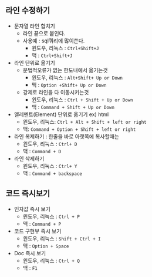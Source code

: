 ## 라인 수정하기


- 문자열 라인 합치기    
    - 라인 끝으로 붙인다.
    - 사용예 : sql쿼리에 많이쓴다.
        - 윈도우, 리눅스 : `Ctrl+Shift+J`
        - 맥 : `Ctrl+Shift+J`
- 라인 단위로 옮기기
    - 문법적오류가 없는 한도내에서 옮기는것
        - 윈도우, 리눅스 : `Alt+Shift+ Up or Down`
        - 맥 : `Option +Shift+ Up or Down`
    - 강제로 라인을 다 이동시키는것
        - 윈도우, 리눅스 : `Ctrl + Shift + Up or Down`
        - 맥 : `Command + Shift + Up or Down`
- 엘레멘트(Element) 단위로 옮기기 ex) html
    - 윈도우, 리눅스: `Ctrl + Alt + Shift + left or right`
    - 맥: `Command + Option + Shift + left or right`
- 라인 복제하기 : 한줄을 바로 아랫쪽에 복사할때는 
    - 윈도우, 리눅스 : `Ctrl+ D`
    - 맥 : `Command + D`
- 라인 삭제하기
    - 윈도우, 리눅스 : `Ctrl+ Y`
    - 맥 : `Command + backspace` 


## 코드 즉시보기

- 인자값 즉시 보기
    - 윈도우, 리눅스 : `Ctrl + P`
    - 맥 : `Command + P`
- 코드 구현부 즉시 보기
    - 윈도우, 리눅스 : `Shift + Ctrl + I`
    - 맥 : `Option + Space`
- Doc 즉시 보기
    - 윈도우, 리눅스 : `Ctrl + Q`
    - 맥 : `F1`
